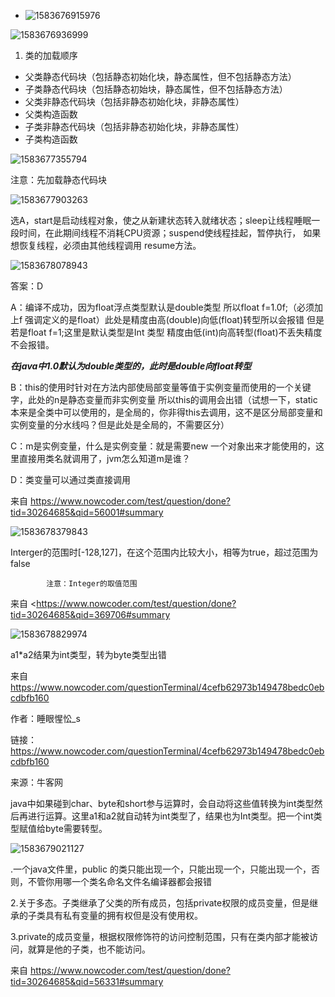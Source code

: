 - ![1583676915976](Untitled.assets/1583676915976.png)

![1583676936999](Untitled.assets/1583676936999.png)

1. 类的加载顺序

- 父类静态代码块（包括静态初始化块，静态属性，但不包括静态方法）
- 子类静态代码块（包括静态初始块，静态属性，但不包括静态方法）
- 父类非静态代码块（包括非静态初始化块，非静态属性）
- 父类构造函数
- 子类非静态代码块（包括非静态初始化块，非静态属性）
- 子类构造函数

![1583677355794](Untitled.assets/1583677355794.png)

注意：先加载静态代码块

![1583677903263](Untitled.assets/1583677903263.png)

选A，start是启动线程对象，使之从新建状态转入就绪状态；sleep让线程睡眠一段时间，在此期间线程不消耗CPU资源；suspend使线程挂起，暂停执行，
如果想恢复线程，必须由其他线程调用 resume方法。

![1583678078943](Untitled.assets/1583678078943.png)

答案：D

A：编译不成功，因为float浮点类型默认是double类型 所以float f=1.0f;（必须加上f 强调定义的是float）此处是精度由高(double)向低(float)转型所以会报错   但是若是float f=1;这里是默认类型是Int 类型  精度由低(int)向高转型(float)不丢失精度不会报错。

***在java中1.0默认为double类型的，此时是double向float转型***

B：this的使用时针对在方法内部使局部变量等值于实例变量而使用的一个关键字，此处的n是静态变量而非实例变量 所以this的调用会出错（试想一下，static本来是全类中可以使用的，是全局的，你非得this去调用，这不是区分局部变量和实例变量的分水线吗？但是此处是全局的，不需要区分）

C：m是实例变量，什么是实例变量：就是需要new 一个对象出来才能使用的，这里直接用类名就调用了，jvm怎么知道m是谁？

D：类变量可以通过类直接调用

 

来自 <https://www.nowcoder.com/test/question/done?tid=30264685&qid=56001#summary> 

![1583678379843](Untitled.assets/1583678379843.png)

​			Interger的范围时[-128,127]，在这个范围内比较大小，相等为true，超过范围为false

 			注意：Integer的取值范围

来自 <https://www.nowcoder.com/test/question/done?tid=30264685&qid=369706#summary

![1583678829974](Untitled.assets/1583678829974.png)

a1*a2结果为int类型，转为byte类型出错

 

来自 <https://www.nowcoder.com/questionTerminal/4cefb62973b149478bedc0ebcdbfb160> 

作者：睡眼惺忪_s

链接：https://www.nowcoder.com/questionTerminal/4cefb62973b149478bedc0ebcdbfb160

来源：牛客网

 

java中如果碰到char、byte和short参与运算时，会自动将这些值转换为int类型然后再进行运算。这里a1和a2就自动转为int类型了，结果也为Int类型。把一个int类型赋值给byte需要转型。

![1583679021127](Untitled.assets/1583679021127.png)

.一个java文件里，public 的类只能出现一个，只能出现一个，只能出现一个，否则，不管你用哪一个类名命名文件名编译器都会报错

2.关于多态。子类继承了父类的所有成员，包括private权限的成员变量，但是继承的子类具有私有变量的拥有权但是没有使用权。

3.private的成员变量，根据权限修饰符的访问控制范围，只有在类内部才能被访问，就算是他的子类，也不能访问。

 

来自 <https://www.nowcoder.com/test/question/done?tid=30264685&qid=56331#summary> 